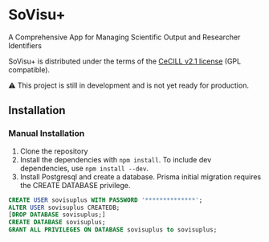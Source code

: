 # SoVisu+

A Comprehensive App for Managing Scientific Output and Researcher Identifiers

SoVisu+ is distributed under the terms of the [CeCILL v2.1 license](http://www.cecill.info/licences/Licence_CeCILL_V2.1-fr.txt) (GPL compatible).

:warning: This project is still in development and is not yet ready for production.

## Installation

### Manual Installation

1. Clone the repository
2. Install the dependencies with `npm install`. To include dev dependencies, use `npm install --dev`.
3. Install Postgresql and create a database.
Prisma initial migration requires the CREATE DATABASE privilege.
```sql
CREATE USER sovisuplus WITH PASSWORD '**************'; 
ALTER USER sovisuplus CREATEDB;
[DROP DATABASE sovisuplus;]
CREATE DATABASE sovisuplus;
GRANT ALL PRIVILEGES ON DATABASE sovisuplus to sovisuplus;
```